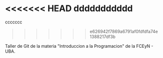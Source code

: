 <<<<<<< HEAD
ddddddddddd
=======
ccccccc
>>>>>>> e626942f7869a6791af0fdfdfa74e1388217df3b

Taller de Git de la materia "Introduccion a la Programacion" de la FCEyN - UBA.
